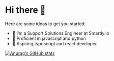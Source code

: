 # Hi there 👋


Here are some ideas to get you started:

- 🔭 I’m a Support Solutions Engineer at Smartly.io
- 💪 Proficient in javascript and python
- 🌱 Aspiring typescript and react developer


[![Anurag's GitHub stats](https://github-readme-stats.vercel.app/api?username=gabrieloxe)](https://github.com/anuraghazra/github-readme-stats)
